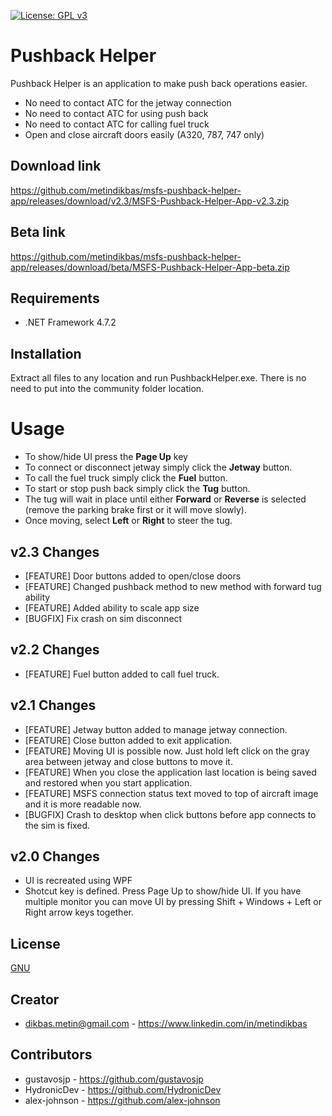 [![License: GPL v3](https://img.shields.io/badge/License-GPLv3-blue.svg)](https://www.gnu.org/licenses/gpl-3.0)

# Pushback Helper

Pushback Helper is an application to make push back operations easier.

- No need to contact ATC for the jetway connection
- No need to contact ATC for using push back
- No need to contact ATC for calling fuel truck
- Open and close aircraft doors easily (A320, 787, 747 only)

## Download link
https://github.com/metindikbas/msfs-pushback-helper-app/releases/download/v2.3/MSFS-Pushback-Helper-App-v2.3.zip

## Beta link
https://github.com/metindikbas/msfs-pushback-helper-app/releases/download/beta/MSFS-Pushback-Helper-App-beta.zip

## Requirements
- .NET Framework 4.7.2

## Installation
Extract all files to any location and run PushbackHelper.exe. There is no need to put into the community folder location.

# Usage
- To show/hide UI press the **Page Up** key
- To connect or disconnect jetway simply click the **Jetway** button.
- To call the fuel truck simply click the **Fuel** button.
- To start or stop push back simply click the **Tug** button.
- The tug will wait in place until either **Forward** or **Reverse** is selected (remove the parking brake first or it will move slowly).
- Once moving, select **Left** or **Right** to steer the tug.

## v2.3 Changes
- [FEATURE] Door buttons added to open/close doors
- [FEATURE] Changed pushback method to new method with forward tug ability
- [FEATURE] Added ability to scale app size
- [BUGFIX] Fix crash on sim disconnect

## v2.2 Changes
- [FEATURE] Fuel button added to call fuel truck.

## v2.1 Changes
- [FEATURE] Jetway button added to manage jetway connection.
- [FEATURE] Close button added to exit application.
- [FEATURE] Moving UI is possible now. Just hold left click on the gray area between jetway and close buttons to move it.
- [FEATURE] When you close the application last location is being saved and restored when you start application.
- [FEATURE] MSFS connection status text moved to top of aircraft image and it is more readable now. 
- [BUGFIX] Crash to desktop when click buttons before app connects to the sim is fixed.

## v2.0 Changes
- UI is recreated using WPF
- Shotcut key is defined. Press  Page Up to show/hide UI. If you have multiple monitor you can move UI by pressing Shift + Windows + Left or Right arrow keys together.

## License
[GNU](https://www.gnu.org/licenses/gpl-3.0.en.html)

## Creator
- dikbas.metin@gmail.com - https://www.linkedin.com/in/metindikbas

## Contributors
- gustavosjp - https://github.com/gustavosjp
- HydronicDev - https://github.com/HydronicDev
- alex-johnson - https://github.com/alex-johnson
